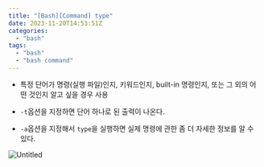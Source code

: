 ```yaml
---
title: "[Bash][Command] type"
date: 2023-11-20T14:53:51Z
categories:
  - "bash"
tags:
  - "bash"
  - "bash command"
---
```

<!--more-->

- 특정 단어가 명령(실행 파일)인지, 키워드인지, built-in 명령인지, 또는 그 외의 어떤 것인지 알고 싶을 경우 사용

- `-t`옵션을 지정하면 단어 하나로 된 출력이 나온다.
- `-a`옵션을 지정해서 `type`을 실행하면 실제 명령에 관한 좀 더 자세한 정보를 알 수 있다.

![Untitled](/images/bash/commands/type.png)
